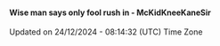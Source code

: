 #### Wise man says only fool rush in - McKidKneeKaneSir
Updated on 24/12/2024 - 08:14:32 (UTC) Time Zone
